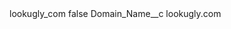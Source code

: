 <?xml version="1.0" encoding="UTF-8"?>
<CustomMetadata xmlns="http://soap.sforce.com/2006/04/metadata" xmlns:xsi="http://www.w3.org/2001/XMLSchema-instance" xmlns:xsd="http://www.w3.org/2001/XMLSchema">
    <label>lookugly_com</label>
    <protected>false</protected>
    <values>
        <field>Domain_Name__c</field>
        <value xsi:type="xsd:string">lookugly.com</value>
    </values>
</CustomMetadata>
